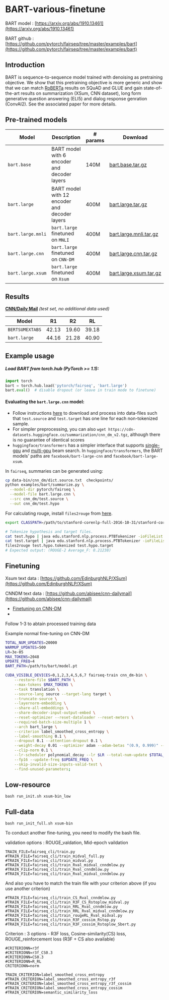 # BART-various-finetune
BART model : [https://arxiv.org/abs/1910.13461](https://arxiv.org/abs/1910.13461)

BART github : [https://github.com/pytorch/fairseq/tree/master/examples/bart](https://github.com/pytorch/fairseq/tree/master/examples/bart)

## Introduction

BART is sequence-to-sequence model trained with denoising as pretraining objective. We show that this pretraining objective is more generic and show that we can match [RoBERTa](../roberta) results on SQuAD and GLUE and gain state-of-the-art results on summarization (XSum, CNN dataset), long form generative question answering (ELI5) and dialog response genration (ConvAI2). See the associated paper for more details.

## Pre-trained models

Model | Description | # params | Download
---|---|---|---
`bart.base` | BART model with 6 encoder and decoder layers | 140M | [bart.base.tar.gz](https://dl.fbaipublicfiles.com/fairseq/models/bart.base.tar.gz)
`bart.large` | BART model with 12 encoder and decoder layers | 400M | [bart.large.tar.gz](https://dl.fbaipublicfiles.com/fairseq/models/bart.large.tar.gz)
`bart.large.mnli` | `bart.large` finetuned on `MNLI` | 400M | [bart.large.mnli.tar.gz](https://dl.fbaipublicfiles.com/fairseq/models/bart.large.mnli.tar.gz)
`bart.large.cnn` | `bart.large` finetuned on `CNN-DM` | 400M | [bart.large.cnn.tar.gz](https://dl.fbaipublicfiles.com/fairseq/models/bart.large.cnn.tar.gz)
`bart.large.xsum` | `bart.large` finetuned on `Xsum` | 400M | [bart.large.xsum.tar.gz](https://dl.fbaipublicfiles.com/fairseq/models/bart.large.xsum.tar.gz)

## Results

**[CNN/Daily Mail](http://nlpprogress.com/english/summarization.html)**
_(test set, no additional data used)_

Model | R1 | R2 | RL
---|---|---|---
`BERTSUMEXTABS` | 42.13 | 19.60 | 39.18
`bart.large` | 44.16 | 21.28 | 40.90

## Example usage

##### Load BART from torch.hub (PyTorch >= 1.1):
```python
import torch
bart = torch.hub.load('pytorch/fairseq', 'bart.large')
bart.eval()  # disable dropout (or leave in train mode to finetune)
```

#### Evaluating the `bart.large.cnn` model:
- Follow instructions [here](https://github.com/abisee/cnn-dailymail) to download and process into data-files such that `test.source` and `test.target` has one line for each non-tokenized sample.
- For simpler preprocessing, you can also `wget https://cdn-datasets.huggingface.co/summarization/cnn_dm_v2.tgz`, although there is no guarantee of identical scores
- `huggingface/transformers` has a simpler interface that supports [single-gpu](https://github.com/huggingface/transformers/blob/master/examples/legacy/seq2seq/run_eval.py) and [multi-gpu](https://github.com/huggingface/transformers/blob/master/examples/legacy/seq2seq/run_distributed_eval.py) beam search.
    In `huggingface/transformers`, the BART models' paths are `facebook/bart-large-cnn` and `facebook/bart-large-xsum`.

In `fairseq`, summaries can be generated using:

```bash
cp data-bin/cnn_dm/dict.source.txt  checkpoints/
python examples/bart/summarize.py \
  --model-dir pytorch/fairseq \
  --model-file bart.large.cnn \
  --src cnn_dm/test.source \
  --out cnn_dm/test.hypo
```

For calculating rouge, install `files2rouge` from [here](https://github.com/pltrdy/files2rouge).

```bash
export CLASSPATH=/path/to/stanford-corenlp-full-2016-10-31/stanford-corenlp-3.7.0.jar

# Tokenize hypothesis and target files.
cat test.hypo | java edu.stanford.nlp.process.PTBTokenizer -ioFileList -preserveLines > test.hypo.tokenized
cat test.target | java edu.stanford.nlp.process.PTBTokenizer -ioFileList -preserveLines > test.hypo.target
files2rouge test.hypo.tokenized test.hypo.target
# Expected output: (ROUGE-2 Average_F: 0.21238)
```


## Finetuning

Xsum text data : [https://github.com/EdinburghNLP/XSum](https://github.com/EdinburghNLP/XSum)

CNNDM text data : [https://github.com/abisee/cnn-dailymail](https://github.com/abisee/cnn-dailymail)

- [Finetuning on CNN-DM](README.summarization.md)
- 
Follow 1-3 to abtain processed training data 

Example normal fine-tuning on CNN-DM
```bash
TOTAL_NUM_UPDATES=20000  
WARMUP_UPDATES=500      
LR=3e-05
MAX_TOKENS=2048
UPDATE_FREQ=4
BART_PATH=/path/to/bart/model.pt

CUDA_VISIBLE_DEVICES=0,1,2,3,4,5,6,7 fairseq-train cnn_dm-bin \
    --restore-file $BART_PATH \
    --max-tokens $MAX_TOKENS \
    --task translation \
    --source-lang source --target-lang target \
    --truncate-source \
    --layernorm-embedding \
    --share-all-embeddings \
    --share-decoder-input-output-embed \
    --reset-optimizer --reset-dataloader --reset-meters \
    --required-batch-size-multiple 1 \
    --arch bart_large \
    --criterion label_smoothed_cross_entropy \
    --label-smoothing 0.1 \
    --dropout 0.1 --attention-dropout 0.1 \
    --weight-decay 0.01 --optimizer adam --adam-betas "(0.9, 0.999)" --adam-eps 1e-08 \
    --clip-norm 0.1 \
    --lr-scheduler polynomial_decay --lr $LR --total-num-update $TOTAL_NUM_UPDATES --warmup-updates $WARMUP_UPDATES \
    --fp16 --update-freq $UPDATE_FREQ \
    --skip-invalid-size-inputs-valid-test \
    --find-unused-parameters;
```

## Low-resource
```
bash run_init.sh xsum-bin_low
```

## Full-data
```
bash run_init_full.sh xsum-bin
```

To conduct another fine-tuning, you need to modify the bash file.

validation options : ROUGE_valdation, Mid-epoch vaildation
```
TRAIN_FILE=fairseq_cli/train.py
#TRAIN_FILE=fairseq_cli/train_midval_full.py
#TRAIN_FILE=fairseq_cli/train_midval.py
#TRAIN_FILE=fairseq_cli/train_Rval_midval_cnndmlow.py
#TRAIN_FILE=fairseq_cli/train_Rval_cnndmlow.py
#TRAIN_FILE=fairseq_cli/train_Rval_midval_cnndmlow.py
```
And also you have to match the train file with your criterion above (if you use another criterion)
```
#TRAIN_FILE=fairseq_cli/train_CS_Rval_cnndmlow.py
#TRAIN_FILE=fairseq_cli/train_R3F_CS_Rstoplow_midval.py
#TRAIN_FILE=fairseq_cli/train_RRL_Rval_cnndmlow.py
#TRAIN_FILE=fairseq_cli/train_RRL_Rval_midval_cnndmlow.py
#TRAIN_FILE=fairseq_cli/train_rougeRL_Rval_midval.py
#TRAIN_FILE=fairseq_cli/train_R3F_cossim_Rstop.py
#TRAIN_FILE=fairseq_cli/train_R3F_cossim_Rstoplow_Sbert.py
```
Criterion : 3 options - R3F loss, Cosine-similarity(CS) loss, ROUGE_reinforcement loss (R3F + CS also available)
```
#CRITERIONN=r3f
#CRITERIONN=r3f_CS0.3
#CRITERIONN=CS0.3
#CRITERIONN=R_RL
CRITERIONN=norm

TRAIN_CRITERION=label_smoothed_cross_entropy
#TRAIN_CRITERION=label_smoothed_cross_entropy_r3f
#TRAIN_CRITERION=label_smoothed_cross_entropy_r3f_cossim
#TRAIN_CRITERION=label_smoothed_cross_entropy_cossim
#TRAIN_CRITERION=semantic_similarity_loss
```

